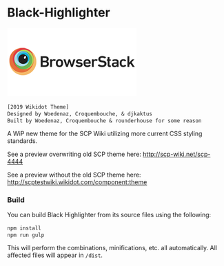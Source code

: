 # Black-Highlighter
[![BrowserStack](images/browserstack-logo-600x315.png)](https://www.browserstack.com/)

    [2019 Wikidot Theme]
    Designed by Woedenaz, Croquembouche, & djkaktus
    Built by Woedenaz, Croquembouche & rounderhouse for some reason


A WiP new theme for the SCP Wiki utilizing more current CSS styling standards.

See a preview overwriting old SCP theme here: http://scp-wiki.net/scp-4444

See a preview without the old SCP theme here: http://scptestwiki.wikidot.com/component:theme

### Build

You can build Black Highlighter from its source files using the following:

```
npm install
npm run gulp
```

This will perform the combinations, minifications, etc. all automatically. All affected files will appear in `/dist`.
